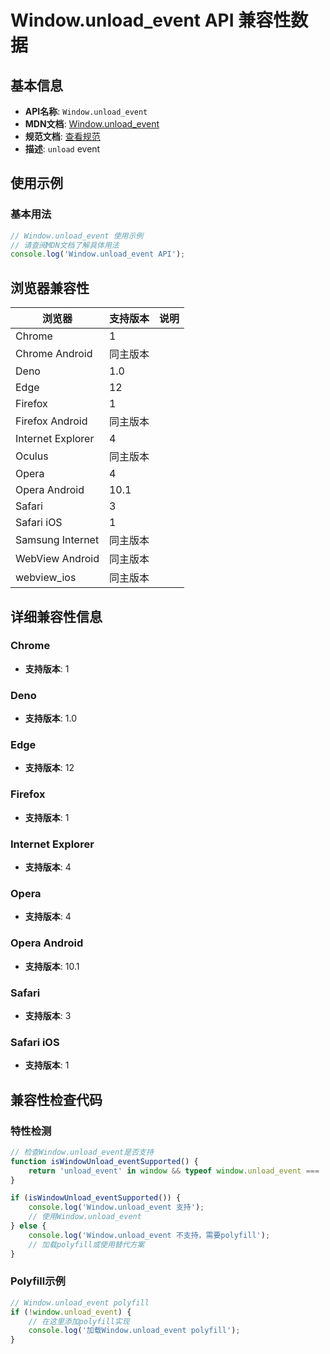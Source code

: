 # Window.unload_event API 兼容性数据

## 基本信息

- **API名称**: `Window.unload_event`
- **MDN文档**: [Window.unload_event](https://developer.mozilla.org/docs/Web/API/Window/unload_event)
- **规范文档**: [查看规范](https://html.spec.whatwg.org/multipage/indices.html#event-unload,https://html.spec.whatwg.org/multipage/webappapis.html#handler-window-onunload)
- **描述**: `unload` event

## 使用示例

### 基本用法

```javascript
// Window.unload_event 使用示例
// 请查阅MDN文档了解具体用法
console.log('Window.unload_event API');
```

## 浏览器兼容性

| 浏览器 | 支持版本 | 说明 |
|--------|----------|------|
| Chrome | 1 |  |
| Chrome Android | 同主版本 |  |
| Deno | 1.0 |  |
| Edge | 12 |  |
| Firefox | 1 |  |
| Firefox Android | 同主版本 |  |
| Internet Explorer | 4 |  |
| Oculus | 同主版本 |  |
| Opera | 4 |  |
| Opera Android | 10.1 |  |
| Safari | 3 |  |
| Safari iOS | 1 |  |
| Samsung Internet | 同主版本 |  |
| WebView Android | 同主版本 |  |
| webview_ios | 同主版本 |  |

## 详细兼容性信息

### Chrome

- **支持版本**: 1

### Deno

- **支持版本**: 1.0

### Edge

- **支持版本**: 12

### Firefox

- **支持版本**: 1

### Internet Explorer

- **支持版本**: 4

### Opera

- **支持版本**: 4

### Opera Android

- **支持版本**: 10.1

### Safari

- **支持版本**: 3

### Safari iOS

- **支持版本**: 1

## 兼容性检查代码

### 特性检测

```javascript
// 检查Window.unload_event是否支持
function isWindowUnload_eventSupported() {
    return 'unload_event' in window && typeof window.unload_event === 'function';
}

if (isWindowUnload_eventSupported()) {
    console.log('Window.unload_event 支持');
    // 使用Window.unload_event
} else {
    console.log('Window.unload_event 不支持，需要polyfill');
    // 加载polyfill或使用替代方案
}
```

### Polyfill示例

```javascript
// Window.unload_event polyfill
if (!window.unload_event) {
    // 在这里添加polyfill实现
    console.log('加载Window.unload_event polyfill');
}
```

